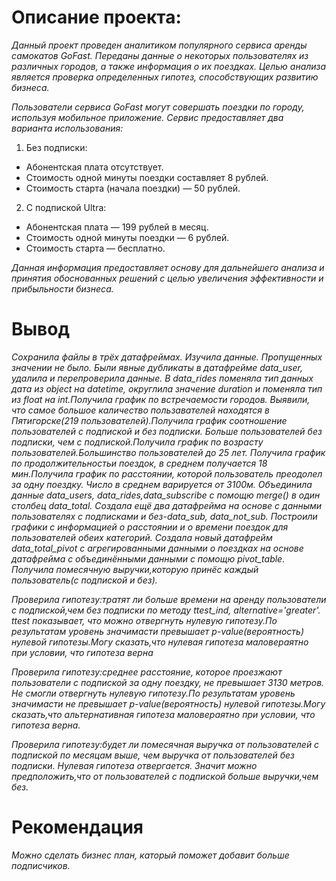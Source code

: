 # Описание проекта:

*Данный проект проведен аналитиком популярного сервиса аренды самокатов GoFast. Переданы данные о некоторых пользователях из различных городов, а также информация о их поездках. Целью анализа является проверка определенных гипотез, способствующих развитию бизнеса.*

*Пользователи сервиса GoFast могут совершать поездки по городу, используя мобильное приложение. Сервис предоставляет два варианта использования:*

1. Без подписки:
 - Абонентская плата отсутствует.
 - Стоимость одной минуты поездки составляет 8 рублей.
 - Стоимость старта (начала поездки) — 50 рублей.
2. С подпиской Ultra:
 - Абонентская плата — 199 рублей в месяц.
 - Стоимость одной минуты поездки — 6 рублей.
 - Стоимость старта — бесплатно.
   
*Данная информация предоставляет основу для дальнейшего анализа и принятия обоснованных решений с целью увеличения эффективности и прибыльности бизнеса.*

# Вывод

*Сохранила файлы в трёх датафреймах. Изучила данные. Пропущенных значении не было. Были явные дубликаты в датафрейме data_user, удалила и перепроверила данные. В data_rides поменяла тип данных дата из object на datetime, округлила значение duration и поменяла тип из float на int.Получила график по встречаемости городов. Выявили, что самое большое каличество пользавателей находятся в Пятигорске(219 пользователей).Получила график соотношение пользователей с подпиской и без подписки. Больше пользователей без подписки, чем с подпиской.Получила график по возрасту пользователей.Большинство пользователей до 25 лет. Получила график по продолжительностьи поездок, в среднем получается 18 мин.Получила график по расстоянии, которой пользователь преодолел за одну поездку. Число в среднем варируется от 3100м. Объединила данные data_users, data_rides,data_subscribe с помощю merge() в один столбец data_total. Создала ещё два датафрейма на основе с данными пользователях с подписками и без-data_sub, data_not_sub. Построили графики с информацией о расстоянии и о времени поездок для пользователей обеих категорий. Создала новый датафрейм data_total_pivot с агрегированными данными о поездках на основе датафрейма с объединёнными данными с помощю pivot_table. Получила помесячную выручки,которую принёс каждый пользователь(с подпиской и без).*

*Проверила гипотезу:тратят ли больше времени на аренду пользователи с подпиской,чем без подписки по методу ttest_ind, alternative='greater'. ttest показывает, что можно отвергнуть нулевую гипотезу.По результатам уровень значимасти превышает p-value(вероятность) нулевой гипотезы.Могу сказать,что нулевая гипотеза маловераятно при условии, что гипотеза верна*

*Проверила гипотезу:cреднее расстояние, которое проезжают пользователи с подпиской за одну поездку, не превышает 3130 метров. Не смогли отвергнуть нулевую гипотезу.По результатам уровень значимасти не превышает p-value(вероятность) нулевой гипотезы.Могу сказать,что альтернативная гипотеза маловераятно при условии, что гипотеза верна.*

*Проверила гипотезу:будет ли помесячная выручка от пользователей с подпиской по месяцам выше, чем выручка от пользователей без подписки. Нулевая гипотеза отвергается. Значит можно предположить,что от пользователей с подпиской больше выручки,чем без.*

# Рекомендация

*Можно сделать бизнес план, каторый поможет добавит больше подписчиков.*
